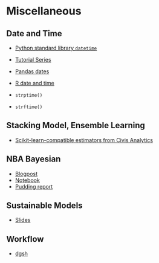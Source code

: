 # Miscellaneous

## Date and Time
* [Python standard library `datetime`](https://docs.python.org/3/library/datetime.html)
* [Tutorial Series](https://github.com/chalmerlowe/jarvis_II)
* [Pandas dates](https://github.com/chalmerlowe/jarvis_II/tree/master/20_pandas_dates)
* [R date and time](https://www.stat.berkeley.edu/~s133/dates.html)

* `strptime()`
* `strftime()`

## Stacking Model, Ensemble Learning
* [Scikit-learn-compatible estimators from Civis Analytics](https://github.com/civisanalytics/civisml-extensions)

## NBA Bayesian
* [Blogpost](http://austinrochford.com/posts/2017-04-04-nba-irt.html)
* [Notebook](https://gist.github.com/AustinRochford/d1eb474ad4802e1b9edc790c4a9d2e0d)
* [Pudding report](https://pudding.cool/2017/02/two-minute-report/)

## Sustainable Models
* [Slides](https://github.com/therriault/slides/blob/master/Learning%20in%20Cycles_%20Implementing%20Sustainable%20Machine%20Learning%20Models%20in%20Production%20-%20November%202017.pdf)

## Workflow
* [dgsh](https://www.spinellis.gr/sw/dgsh/)
